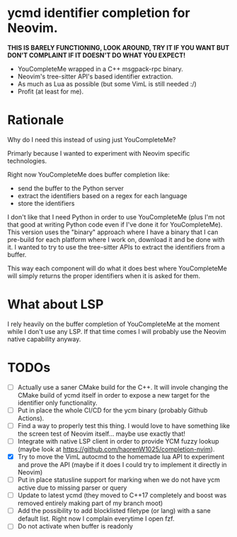 # ycmd identifier completion for Neovim.

**THIS IS BARELY FUNCTIONING, LOOK AROUND, TRY IT IF YOU WANT BUT DON'T COMPLAINT IF IT DOESN'T DO WHAT YOU EXPECT!**

- YouCompleteMe wrapped in a C++ msgpack-rpc binary.
- Neovim's tree-sitter API's based identifier extraction.
- As much as Lua as possible (but some VimL is still needed :/)
- Profit (at least for me).

# Rationale

Why do I need this instead of using just YouCompleteMe?

Primarly because I wanted to experiment with Neovim specific technologies.

Right now YouCompleteMe does buffer completion like:
- send the buffer to the Python server
- extract the identifiers based on a regex for each language
- store the identifiers

I don't like that I need Python in order to use YouCompleteMe (plus I'm not
that good at writing Python code even if I've done it for YouCompleteMe). This
version uses the "binary" approach where I have a binary that I can pre-build
for each platform where I work on, download it and be done with it.
I wanted to try to use the tree-sitter APIs to extract the identifiers from a buffer.

This way each component will do what it does best where YouCompleteMe will simply returns the proper identifiers when it is asked for them.

# What about LSP

I rely heavily on the buffer completion of YouCompleteMe at the moment while I don't use any LSP. If that time comes I will probably use the Neovim native capability anyway.

# TODOs
- [ ] Actually use a saner CMake build for the C++. It will invole changing the CMake build of ycmd itself in order to expose a new target for the identifier only functionality.
- [ ] Put in place the whole CI/CD for the ycm binary (probably Github Actions).
- [ ] Find a way to properly test this thing. I would love to have something like the screen test of Neovim itself... maybe use exactly that!
- [ ] Integrate with native LSP client in order to provide YCM fuzzy lookup (maybe look at https://github.com/haorenW1025/completion-nvim).
- [x] Try to move the VimL autocmd to the homemade lua API to experiment and prove the API (maybe if it does I could try to implement it directly in Neovim)
- [ ] Put in place statusline support for marking when we do not have ycm active due to missing parser or query
- [ ] Update to latest ycmd (they moved to C++17 completely and boost was removed entirely making part of my branch moot)
- [ ] Add the possibility to add blocklisted filetype (or lang) with a sane default list. Right now I complain everytime I open fzf.
- [ ] Do not activate when buffer is readonly
